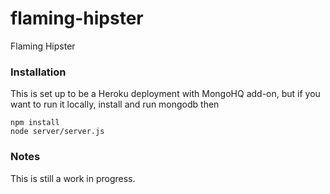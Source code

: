 flaming-hipster
===============

Flaming Hipster

### Installation

This is set up to be a Heroku deployment with MongoHQ add-on, but if you want to run it locally, install and run mongodb then

	npm install
	node server/server.js

### Notes
This is still a work in progress.
